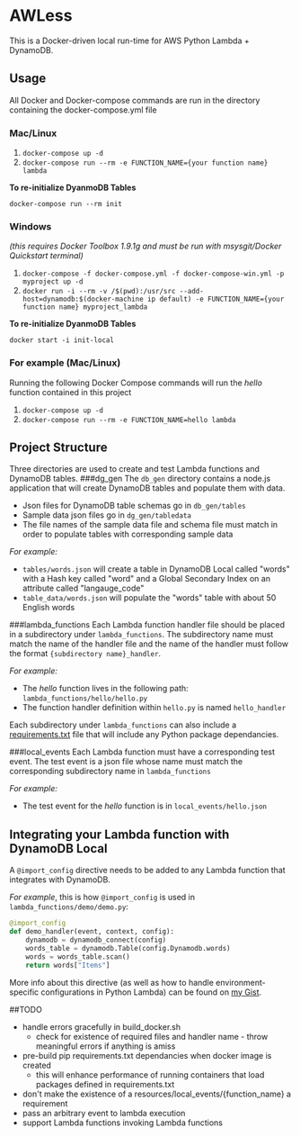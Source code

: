 # AWLess
This is a Docker-driven local run-time for AWS Python Lambda + DynamoDB.
## Usage
All Docker and Docker-compose commands are run in the directory containing the docker-compose.yml file
### Mac/Linux
1. `docker-compose up -d`
2. `docker-compose run --rm -e FUNCTION_NAME={your function name} lambda`

**To re-initialize DyanmoDB Tables**

`docker-compose run --rm init`

### Windows
*(this requires Docker Toolbox 1.9.1g and must be run with msysgit/Docker Quickstart terminal)*

1. `docker-compose -f docker-compose.yml -f docker-compose-win.yml -p myproject up -d`
2. `docker run -i --rm -v /$(pwd):/usr/src --add-host=dynamodb:$(docker-machine ip default) -e FUNCTION_NAME={your function name} myproject_lambda`

**To re-initialize DyanmoDB Tables**

`docker start -i init-local`

### For example (Mac/Linux)
Running the following Docker Compose commands will run the _hello_ function contained in this project

1. `docker-compose up -d`
2. `docker-compose run --rm -e FUNCTION_NAME=hello lambda`

## Project Structure
Three directories are used to create and test Lambda functions and DynamoDB tables.
###dg_gen
The `db_gen` directory contains a node.js application that will create DynamoDB tables and populate them with data.

* Json files for DynamoDB table schemas go in `db_gen/tables`
* Sample data json files go in `dg_gen/tabledata`
* The file names of the sample data file and schema file must match in order to populate tables with corresponding sample data

_For example:_

* `tables/words.json` will create a table in DynamoDB Local called "words" with a Hash key called "word" and a Global Secondary Index
on an attribute called "langauge_code"
* `table_data/words.json` will populate the "words" table with about 50 English words

###lambda_functions
Each Lambda function handler file should be placed in a subdirectory under `lambda_functions`. The subdirectory name must
match the name of the handler file and the name of the handler must follow the format `{subdirectory name}_handler`.

_For example:_

* The _hello_ function lives in the following path: `lambda_functions/hello/hello.py`
* The function handler definition within `hello.py` is named `hello_handler`

Each subdirectory under `lambda_functions` can also include a [requirements.txt](https://pip.pypa.io/en/stable/user_guide/#requirements-files)
file that will include any Python package dependancies.

###local_events
Each Lambda function must have a corresponding test event. The test event is a json file whose name must match the corresponding
subdirectory name in `lambda_functions`

_For example:_

* The test event for the _hello_ function is in `local_events/hello.json`

## Integrating your Lambda function with DynamoDB Local
A `@import_config` directive needs to be added to any Lambda function that integrates with DynamoDB.

_For example_, this is how `@import_config` is used in `lambda_functions/demo/demo.py`:

```python
@import_config
def demo_handler(event, context, config):
    dynamodb = dynamodb_connect(config)
    words_table = dynamodb.Table(config.Dynamodb.words)
    words = words_table.scan()
    return words["Items"]
```

More info about this directive (as well as how to handle environment-specific configurations in Python Lambda) can be found
on [my Gist](https://gist.github.com/patrickbrandt/21fc41459fe6a6a19e31). 

##TODO
* handle errors gracefully in build_docker.sh
    * check for existence of required files and handler name - throw meaningful errors if anything is amiss
* pre-build pip requirements.txt dependancies when docker image is created
    * this will enhance performance of running containers that load packages defined in requirements.txt
* don't make the existence of a resources/local_events/{function_name} a requirement
* pass an arbitrary event to lambda execution
* support Lambda functions invoking Lambda functions